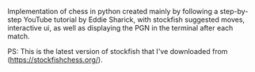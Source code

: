 Implementation of chess in python created mainly by following a step-by-step YouTube tutorial by Eddie Sharick, with stockfish suggested moves, interactive ui, as well as displaying the PGN in the terminal after each match.

PS: This is the latest version of stockfish that I've downloaded from (https://stockfishchess.org/).